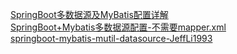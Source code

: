 
[SpringBoot多数据源及MyBatis配置详解](https://chace0120.github.io/2016/07/15/SpringBoot%E5%A4%9A%E6%95%B0%E6%8D%AE%E6%BA%90%E5%8F%8AMyBatis%E9%85%8D%E7%BD%AE%E8%AF%A6%E8%A7%A3/)   
[SpringBoot+Mybatis多数据源配置-不需要mapper.xml](http://www.jianshu.com/p/d35539e233ee?utm_campaign=maleskine&utm_content=note&utm_medium=seo_notes&utm_source=recommendation)   
[springboot-mybatis-mutil-datasource-JeffLi1993](https://github.com/JeffLi1993/springboot-learning-example/tree/master/springboot-mybatis-mutil-datasource)  
